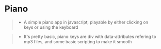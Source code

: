 # Piano

> - A simple piano app in javascript, playable by either clicking on keys or using the keyboard

> - It's pretty basic, piano keys are div with data-attributes refering to mp3 files, and some basic scripting to make it smooth
